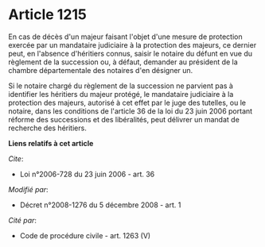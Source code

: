 # Article 1215

En cas de décès d'un majeur faisant l'objet d'une mesure de protection exercée par un mandataire judiciaire à la protection
des majeurs, ce dernier peut, en l'absence d'héritiers connus, saisir le notaire du défunt en vue du règlement de la
succession ou, à défaut, demander au président de la chambre départementale des notaires d'en désigner un. 

Si le notaire chargé du règlement de la succession ne parvient pas à identifier les héritiers du majeur protégé, le
mandataire judiciaire à la protection des majeurs, autorisé à cet effet par le juge des tutelles, ou le notaire, dans les
conditions de l'article 36 de la loi du 23 juin 2006 portant réforme des successions et des libéralités, peut délivrer un
mandat de recherche des héritiers.

**Liens relatifs à cet article**

_Cite_:

  - Loi n°2006-728 du 23 juin 2006 - art. 36

_Modifié par_:

  - Décret n°2008-1276 du 5 décembre 2008 - art. 1

_Cité par_:

  - Code de procédure civile - art. 1263 (V)
